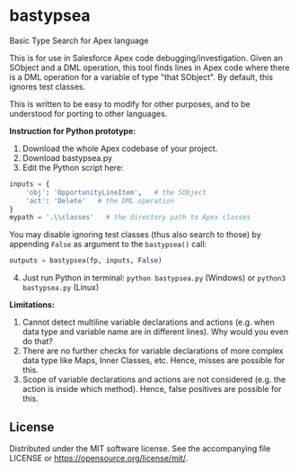 # bastypsea
Basic Type Search for Apex language

This is for use in Salesforce Apex code debugging/investigation.
Given an SObject and a DML operation, this tool finds lines in Apex code
where there is a DML operation for a variable of type "that SObject".
By default, this ignores test classes.

This is written to be easy to modify for other purposes, and to be
understood for porting to other languages.

**Instruction for Python prototype:**
1) Download the whole Apex codebase of your project.
2) Download bastypsea.py
3) Edit the Python script here:
```Python
inputs = {
    'obj': 'OpportunityLineItem',   # the SObject
    'act': 'Delete'   # the DML operation
}
mypath = '.\\classes'   # the directory path to Apex classes
```
You may disable ignoring test classes (thus also search to those)
by appending `False` as argument to the `bastypsea()` call:
```Python
outputs = bastypsea(fp, inputs, False)
```
4) Just run Python in terminal: `python bastypsea.py` (Windows)
or `python3 bastypsea.py` (Linux)

**Limitations:**
1) Cannot detect multiline variable declarations and actions
   (e.g. when data type and variable name are in different lines).
   Why would you even do that?
2) There are no further checks for variable declarations of more
   complex data type like Maps, Inner Classes, etc.
   Hence, misses are possible for this.
3) Scope of variable declarations and actions are not considered
   (e.g. the action is inside which method).
   Hence, false positives are possible for this.

## License
Distributed under the MIT software license. See the accompanying
file LICENSE or https://opensource.org/license/mit/.

